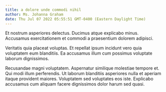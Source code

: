 ```yaml
---
title: a dolore unde commodi nihil
author: Ms. Johanna Graham
date: Thu Jul 07 2022 05:55:51 GMT-0400 (Eastern Daylight Time)
---
```

Et nostrum asperiores delectus. Ducimus atque explicabo minus. Accusamus exercitationem et commodi a praesentium dolorem adipisci.

 Veritatis quia placeat voluptas. Et repellat ipsum incidunt vero quia voluptatem eum blanditiis. Ea accusamus illum cum possimus voluptate laborum dignissimos.

 Recusandae magni voluptatem. Aspernatur similique molestiae tempore et. Qui modi illum perferendis. Ut laborum blanditiis asperiores nulla et aperiam itaque provident maiores. Voluptatem sed voluptates eos iste. Explicabo accusamus cum aliquam facere dignissimos dolor harum sed quasi.